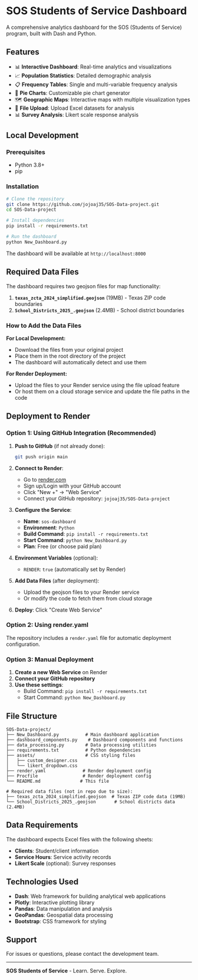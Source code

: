 # SOS Students of Service Dashboard

A comprehensive analytics dashboard for the SOS (Students of Service) program, built with Dash and Python.

## Features

- 📊 **Interactive Dashboard**: Real-time analytics and visualizations
- 📈 **Population Statistics**: Detailed demographic analysis
- 📋 **Frequency Tables**: Single and multi-variable frequency analysis
- 🥧 **Pie Charts**: Customizable pie chart generator
- 🗺️ **Geographic Maps**: Interactive maps with multiple visualization types
- 📁 **File Upload**: Upload Excel datasets for analysis
- 📊 **Survey Analysis**: Likert scale response analysis

## Local Development

### Prerequisites

- Python 3.8+
- pip

### Installation

```bash
# Clone the repository
git clone https://github.com/jojoaj35/SOS-Data-project.git
cd SOS-Data-project

# Install dependencies
pip install -r requirements.txt

# Run the dashboard
python New_Dashboard.py
```

The dashboard will be available at `http://localhost:8000`

## Required Data Files

The dashboard requires two geojson files for map functionality:

1. **`texas_zcta_2024_simplified.geojson`** (19MB) - Texas ZIP code boundaries
2. **`School_Districts_2025_.geojson`** (2.4MB) - School district boundaries

### How to Add the Data Files

**For Local Development:**

- Download the files from your original project
- Place them in the root directory of the project
- The dashboard will automatically detect and use them

**For Render Deployment:**

- Upload the files to your Render service using the file upload feature
- Or host them on a cloud storage service and update the file paths in the code

## Deployment to Render

### Option 1: Using GitHub Integration (Recommended)

1. **Push to GitHub** (if not already done):

   ```bash
   git push origin main
   ```

2. **Connect to Render**:

   - Go to [render.com](https://render.com)
   - Sign up/Login with your GitHub account
   - Click "New +" → "Web Service"
   - Connect your GitHub repository: `jojoaj35/SOS-Data-project`

3. **Configure the Service**:

   - **Name**: `sos-dashboard`
   - **Environment**: `Python`
   - **Build Command**: `pip install -r requirements.txt`
   - **Start Command**: `python New_Dashboard.py`
   - **Plan**: Free (or choose paid plan)

4. **Environment Variables** (optional):

   - `RENDER`: `true` (automatically set by Render)

5. **Add Data Files** (after deployment):

   - Upload the geojson files to your Render service
   - Or modify the code to fetch them from cloud storage

6. **Deploy**: Click "Create Web Service"

### Option 2: Using render.yaml

The repository includes a `render.yaml` file for automatic deployment configuration.

### Option 3: Manual Deployment

1. **Create a new Web Service** on Render
2. **Connect your GitHub repository**
3. **Use these settings**:
   - Build Command: `pip install -r requirements.txt`
   - Start Command: `python New_Dashboard.py`

## File Structure

```
SOS-Data-project/
├── New_Dashboard.py          # Main dashboard application
├── dashboard_components.py    # Dashboard components and functions
├── data_processing.py        # Data processing utilities
├── requirements.txt          # Python dependencies
├── assets/                   # CSS styling files
│   ├── custom_designer.css
│   └── likert_dropdown.css
├── render.yaml              # Render deployment config
├── Procfile                 # Render deployment config
└── README.md               # This file

# Required data files (not in repo due to size):
├── texas_zcta_2024_simplified.geojson  # Texas ZIP code data (19MB)
└── School_Districts_2025_.geojson       # School districts data (2.4MB)
```

## Data Requirements

The dashboard expects Excel files with the following sheets:

- **Clients**: Student/client information
- **Service Hours**: Service activity records
- **Likert Scale** (optional): Survey responses

## Technologies Used

- **Dash**: Web framework for building analytical web applications
- **Plotly**: Interactive plotting library
- **Pandas**: Data manipulation and analysis
- **GeoPandas**: Geospatial data processing
- **Bootstrap**: CSS framework for styling

## Support

For issues or questions, please contact the development team.

---

**SOS Students of Service** - Learn. Serve. Explore.
